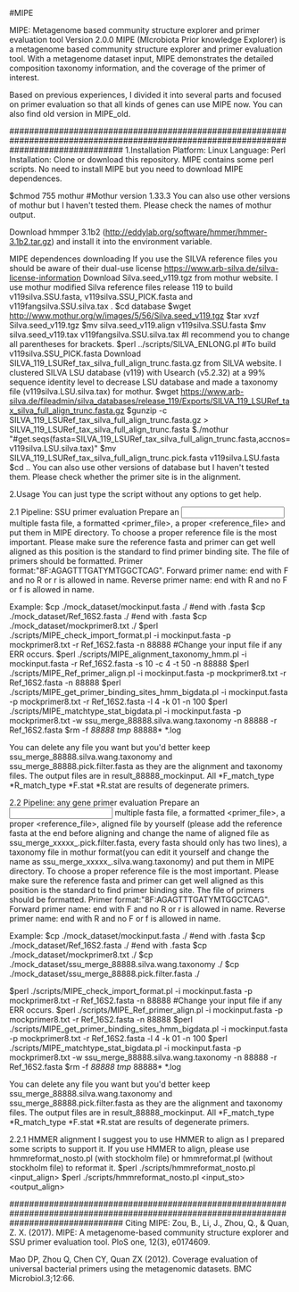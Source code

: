 #MIPE

MIPE: Metagenome based community structure explorer and primer evaluation tool
Version 2.0.0
MIPE (MIcrobiota Prior knowledge Explorer) is a metagenome based community structure explorer and primer evaluation tool. With a metagenome dataset input, MIPE demonstrates the detailed composition taxonomy information, and the coverage of the primer of interest.

Based on previous experiences, I divided it into several parts and focused on primer evaluation so that all kinds of genes can use MIPE now. You can also find old version in MIPE_old.

#######################################################################################################################################
1.Installation
Platform: Linux 
Language: Perl
Installation: Clone or download this repository. MIPE contains some perl scripts. No need to install MIPE but you need to download MIPE dependences.

$chmod 755 mothur #Mothur version 1.33.3
You can also use other versions of mothur but I haven't tested them. Please check the names of mothur output. 

Download hmmper 3.1b2 (http://eddylab.org/software/hmmer/hmmer-3.1b2.tar.gz) and install it into the environment variable.

MIPE dependences downloading If you use the SILVA reference files you should be aware of their dual-use license https://www.arb-silva.de/silva-license-information
Download Silva.seed_v119.tgz from mothur website. I use mothur modified Silva reference files release 119 to build v119silva.SSU.fasta, v119silva.SSU_PICK.fasta and v119fangsilva.SSU.silva.tax .
$cd database
$wget http://www.mothur.org/w/images/5/56/Silva.seed_v119.tgz
$tar xvzf Silva.seed_v119.tgz
$mv silva.seed_v119.align v119silva.SSU.fasta
$mv silva.seed_v119.tax v119fangsilva.SSU.silva.tax #I recommend you to change all parentheses for brackets.
$perl ../scripts/SILVA_ENLONG.pl #To build v119silva.SSU_PICK.fasta
Download SILVA_119_LSURef_tax_silva_full_align_trunc.fasta.gz from SILVA website. I clustered SILVA LSU database (v119) with Usearch (v5.2.32) at a 99% sequence identity level to decrease LSU database and made a taxonomy file (v119silva.LSU.silva.tax) for mothur.
$wget https://www.arb-silva.de/fileadmin/silva_databases/release_119/Exports/SILVA_119_LSURef_tax_silva_full_align_trunc.fasta.gz
$gunzip -c SILVA_119_LSURef_tax_silva_full_align_trunc.fasta.gz > SILVA_119_LSURef_tax_silva_full_align_trunc.fasta
$./mothur "#get.seqs(fasta=SILVA_119_LSURef_tax_silva_full_align_trunc.fasta,accnos=v119silva.LSU.silva.tax)"
$mv SILVA_119_LSURef_tax_silva_full_align_trunc.pick.fasta v119silva.LSU.fasta 
$cd ..
You can also use other versions of database but I haven't tested them. Please check whether the primer site is in the alignment. 

2.Usage
You can just type the script without any options to get help.

2.1 Pipeline: SSU primer evaluation
Prepare an <input> multiple fasta file, a formatted <primer_file>, a proper <reference_file> and put them in MIPE directory.
To choose a proper reference file is the most important. Please make sure the reference fasta and primer can get well aligned as this position is the standard to find primer binding site. 
The file of primers should be formatted. Primer format:"8F:AGAGTTTGATYMTGGCTCAG". Forward primer name: end with F and no R or r is allowed in name. Reverse primer name: end with R and no F or f is allowed in name.

Example:
$cp ./mock_dataset/mockinput.fasta ./ #end with .fasta
$cp ./mock_dataset/Ref_16S2.fasta ./ #end with .fasta 
$cp ./mock_dataset/mockprimer8.txt ./
$perl ./scripts/MIPE_check_import_format.pl -i mockinput.fasta -p mockprimer8.txt -r Ref_16S2.fasta -n 88888 #Change your input file if any ERR occurs.
$perl ./scripts/MIPE_alignment_taxonomy_hmm.pl -i mockinput.fasta -r Ref_16S2.fasta -s 10 -c 4 -t 50 -n 88888
$perl ./scripts/MIPE_Ref_primer_align.pl -i mockinput.fasta -p mockprimer8.txt -r Ref_16S2.fasta -n 88888
$perl ./scripts/MIPE_get_primer_binding_sites_hmm_bigdata.pl -i mockinput.fasta -p mockprimer8.txt -r Ref_16S2.fasta -l 4 -k 01 -n 100
$perl ./scripts/MIPE_matchtype_stat_bigdata.pl -i mockinput.fasta -p mockprimer8.txt -w ssu_merge_88888.silva.wang.taxonomy -n 88888 -r Ref_16S2.fasta
$rm -f *88888* *tmp* 88888* *.log 

You can delete any file you want but you'd better keep ssu_merge_88888.silva.wang.taxonomy and ssu_merge_88888.pick.filter.fasta as they are the alignment and taxonomy files. The output files are in result_88888_mockinput. All *F_match_type *R_match_type *F.stat *R.stat are results of degenerate primers.


2.2 Pipeline: any gene primer evaluation
Prepare an <input> multiple fasta file, a formatted <primer_file>, a proper <reference_file>, aligned file by yourself (please add the reference fasta at the end before aligning and change the name of aligned file as ssu_merge_xxxxx_.pick.filter.fasta, every fasta should only has two lines), a taxonomy file in mothur format(you can edit it yourself and change the name as ssu_merge_xxxxx_.silva.wang.taxonomy) and put them in MIPE directory.
To choose a proper reference file is the most important. Please make sure the reference fasta and primer can get well aligned as this position is the standard to find primer binding site. 
The file of primers should be formatted. Primer format:"8F:AGAGTTTGATYMTGGCTCAG". Forward primer name: end with F and no R or r is allowed in name. Reverse primer name: end with R and no F or f is allowed in name.

Example:
$cp ./mock_dataset/mockinput.fasta ./ #end with .fasta
$cp ./mock_dataset/Ref_16S2.fasta ./ #end with .fasta 
$cp ./mock_dataset/mockprimer8.txt ./
$cp ./mock_dataset/ssu_merge_88888.silva.wang.taxonomy  ./
$cp ./mock_dataset/ssu_merge_88888.pick.filter.fasta ./

$perl ./scripts/MIPE_check_import_format.pl -i mockinput.fasta -p mockprimer8.txt -r Ref_16S2.fasta -n 88888 #Change your input file if any ERR occurs.
$perl ./scripts/MIPE_Ref_primer_align.pl -i mockinput.fasta -p mockprimer8.txt -r Ref_16S2.fasta -n 88888
$perl ./scripts/MIPE_get_primer_binding_sites_hmm_bigdata.pl -i mockinput.fasta -p mockprimer8.txt -r Ref_16S2.fasta -l 4 -k 01 -n 100
$perl ./scripts/MIPE_matchtype_stat_bigdata.pl -i mockinput.fasta -p mockprimer8.txt -w ssu_merge_88888.silva.wang.taxonomy -n 88888 -r Ref_16S2.fasta
$rm -f *88888* *tmp* 88888* *.log 

You can delete any file you want but you'd better keep ssu_merge_88888.silva.wang.taxonomy and ssu_merge_88888.pick.filter.fasta as they are the alignment and taxonomy files. The output files are in result_88888_mockinput. All *F_match_type *R_match_type *F.stat *R.stat are results of degenerate primers.

2.2.1 HMMER alignment
I suggest you to use HMMER to align as I prepared some scripts to support it. If you use HMMER to align, please use hmmreformat_nosto.pl (with stockholm file) or hmmreformat.pl (without stockholm file) to reformat it.
$perl ./scripts/hmmreformat_nosto.pl <input_align> <output>
$perl ./scripts/hmmreformat_nosto.pl <input_sto> <output_align> <output>



#######################################################################################################################################
Citing MIPE: 
Zou, B., Li, J., Zhou, Q., & Quan, Z. X. (2017). MIPE: A metagenome-based community structure explorer and SSU primer evaluation tool. PloS one, 12(3), e0174609.

Mao DP, Zhou Q, Chen CY, Quan ZX (2012). Coverage evaluation of universal bacterial primers using the metagenomic datasets. BMC Microbiol.3;12:66.

